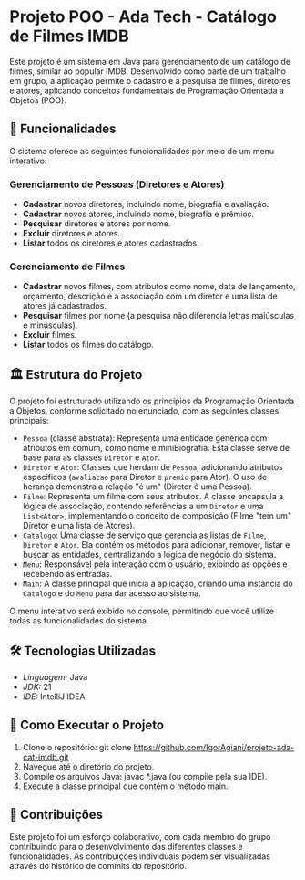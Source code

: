 # Projeto POO - Ada Tech - Catálogo de Filmes IMDB

Este projeto é um sistema em Java para gerenciamento de um catálogo de filmes, similar ao popular IMDB. Desenvolvido como parte de um trabalho em grupo, a aplicação permite o cadastro e a pesquisa de filmes, diretores e atores, aplicando conceitos fundamentais de Programação Orientada a Objetos (POO).

## 🚀 Funcionalidades

O sistema oferece as seguintes funcionalidades por meio de um menu interativo:

### Gerenciamento de Pessoas (Diretores e Atores)
-   **Cadastrar** novos diretores, incluindo nome, biografia e avaliação.
-   **Cadastrar** novos atores, incluindo nome, biografia e prêmios.
-   **Pesquisar** diretores e atores por nome.
-   **Excluir** diretores e atores.
-   **Listar** todos os diretores e atores cadastrados.

### Gerenciamento de Filmes
-   **Cadastrar** novos filmes, com atributos como nome, data de lançamento, orçamento, descrição e a associação com um diretor e uma lista de atores já cadastrados.
-   **Pesquisar** filmes por nome (a pesquisa não diferencia letras maiúsculas e minúsculas).
-   **Excluir** filmes.
-   **Listar** todos os filmes do catálogo.

## 🏛️ Estrutura do Projeto

O projeto foi estruturado utilizando os princípios da Programação Orientada a Objetos, conforme solicitado no enunciado, com as seguintes classes principais:

-   `Pessoa` (classe abstrata): Representa uma entidade genérica com atributos em comum, como nome e miniBiografia. Esta classe serve de base para as classes `Diretor` e `Ator`.
-   `Diretor` e `Ator`: Classes que herdam de `Pessoa`, adicionando atributos específicos (`avaliacao` para Diretor e `premio` para Ator). O uso de herança demonstra a relação "é um" (Diretor é uma Pessoa).
-   `Filme`: Representa um filme com seus atributos. A classe encapsula a lógica de associação, contendo referências a um `Diretor` e uma `List<Ator>`, implementando o conceito de composição (Filme "tem um" Diretor e uma lista de Atores).
-   `Catalogo`: Uma classe de serviço que gerencia as listas de `Filme`, `Diretor` e `Ator`. Ela contém os métodos para adicionar, remover, listar e buscar as entidades, centralizando a lógica de negócio do sistema.
-   `Menu`: Responsável pela interação com o usuário, exibindo as opções e recebendo as entradas.
-   `Main`: A classe principal que inicia a aplicação, criando uma instância do `Catalogo` e do `Menu` para dar acesso ao sistema.

O menu interativo será exibido no console, permitindo que você utilize todas as funcionalidades do sistema.

## 🛠️ Tecnologias Utilizadas
* *Linguagem:* Java
* *JDK:* 21
* *IDE:* IntelliJ IDEA

## 🚀 Como Executar o Projeto
1.  Clone o repositório: git clone https://github.com/IgorAgiani/projeto-ada-cat-imdb.git
2.  Navegue até o diretório do projeto.
3.  Compile os arquivos Java: javac *.java (ou compile pela sua IDE).
4.  Execute a classe principal que contém o método main.

## 🤝 Contribuições

Este projeto foi um esforço colaborativo, com cada membro do grupo contribuindo para o desenvolvimento das diferentes classes e funcionalidades. As contribuições individuais podem ser visualizadas através do histórico de commits do repositório.
